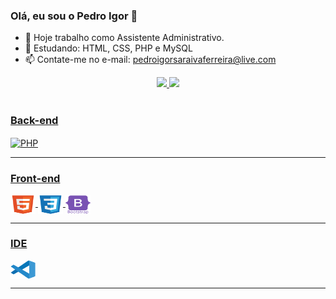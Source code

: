### Olá, eu sou o Pedro Igor 👋

- 🔭 Hoje trabalho como Assistente Administrativo.
- 🌱 Estudando: HTML, CSS, PHP e MySQL
- 📫 Contate-me no e-mail: pedroigorsaraivaferreira@live.com

<div align="center">
  <a href="https://github.com/pedroigorsf">
  <img height="160em" src="https://github-readme-stats.vercel.app/api?username=pedroigorsf&show_icons=true&theme=dracula&include_all_commits=true&count_private=true"/>
  <img height="160em" src="https://github-readme-stats.vercel.app/api/top-langs/?username=pedroigorsf&layout=compact&langs_count=7&theme=dracula"/>
</div>

 <br>

<!-- Tecnologias -->  

<div style="display: inline_block">

 <h3> Back-end </h3>
 <img align="center" alt="PHP" height="30" width="40" src="https://upload.wikimedia.org/wikipedia/commons/thumb/2/27/PHP-logo.svg/2560px-PHP-logo.svg.png">
  <hr> 

 <h3> Front-end </h3>
 <img align="center" alt="HTML" height="30" width="40" src="https://raw.githubusercontent.com/devicons/devicon/master/icons/html5/html5-original.svg">
 <img align="center" alt="CSS" height="30" width="40" src="https://raw.githubusercontent.com/devicons/devicon/master/icons/css3/css3-original.svg">  
 <img align="center" alt="bootstrp" height="30" width="40" src="https://raw.githubusercontent.com/devicons/devicon/9f4f5cdb393299a81125eb5127929ea7bfe42889/icons/bootstrap/bootstrap-plain-wordmark.svg">
 <hr>

  <h3> IDE </h3> 
 <img align="center" alt="VS code" height="30" width="40" src="https://raw.githubusercontent.com/devicons/devicon/9f4f5cdb393299a81125eb5127929ea7bfe42889/icons/vscode/vscode-original.svg">
  <hr>

  
